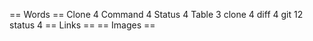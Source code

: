 == Words ==
Clone 4
Command 4
Status 4
Table 3
clone 4
diff 4
git 12
status 4
== Links ==
== Images ==

